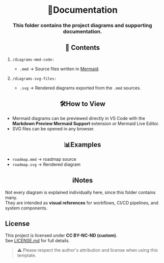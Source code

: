  <h1 align= "center"> 
 📖Documentation
 </h1>

<h3 align="center">This folder contains the project diagrams and supporting documentation.</h4>

<h2 align="center" >
📂 Contents
</h2>

1. `/diagrams-mmd-code:`

    * `.mmd` → Source files written in [Mermaid](https://mermaid-js.github.io/).

2. `/diagrams-svg-files:`

    * `.svg` → Rendered diagrams exported from the `.mmd` sources.

<h2 align="center" >
🛠️How to View
</h2>

- Mermaid diagrams can be previewed directly in VS Code with the **Markdown Preview Mermaid Support** extension or Mermaid Live Editor.
- SVG files can be opened in any browser.
<h2 align="center" >
📊Examples
</h2>

- `roadmap.mmd` → roadmap source  
- `roadmap.svg` → Rendered diagram  

<h2 align="center" >
 ℹ️Notes
 </h2>

Not every diagram is explained individually here, since this folder contains many.  
They are intended as **visual references** for workflows, CI/CD pipelines, and system components.

## License

This project is licensed under **CC BY-NC-ND (custom)**.  
See [LICENSE.md](./LICENSE.md) for full details.

> ⚠️ Please respect the author's attribution and license when using this template.